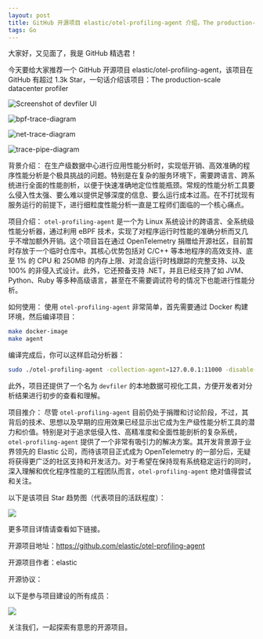 ```yaml
---
layout: post
title: GitHub 开源项目 elastic/otel-profiling-agent 介绍，The production-scale datacenter profiler
tags: Go
---
```


大家好，又见面了，我是 GitHub 精选君！

今天要给大家推荐一个 GitHub 开源项目 elastic/otel-profiling-agent，该项目在 GitHub 有超过 1.3k Star，一句话介绍该项目：The production-scale datacenter profiler




![Screenshot of devfiler UI](https://raw.githubusercontent.com/elastic/otel-profiling-agent/master/./docs/devfiler.png)

![bpf-trace-diagram](https://raw.githubusercontent.com/elastic/otel-profiling-agent/master/docs/bpf-trace.drawio.svg)

![net-trace-diagram](https://raw.githubusercontent.com/elastic/otel-profiling-agent/master/docs/network-trace.drawio.svg)

![trace-pipe-diagram](https://raw.githubusercontent.com/elastic/otel-profiling-agent/master/docs/trace-pipe.drawio.svg)



背景介绍：
在生产级数据中心进行应用性能分析时，实现低开销、高效准确的程序性能分析是个极具挑战的问题。特别是在复杂的服务环境下，需要跨语言、跨系统进行全面的性能剖析，以便于快速准确地定位性能瓶颈。常规的性能分析工具要么侵入性太强、要么难以提供足够深度的信息、要么运行成本过高。在不打扰现有服务运行的前提下，进行细粒度性能分析一直是工程师们面临的一个核心痛点。

项目介绍：
`otel-profiling-agent` 是一个为 Linux 系统设计的跨语言、全系统级性能分析器，通过利用 eBPF 技术，实现了对程序运行时性能的准确分析而又几乎不增加额外开销。这个项目旨在通过 OpenTelemetry 捐赠给开源社区，目前暂时存放于一个临时仓库中。其核心优势包括对 C/C++ 等本地程序的高效支持、底至 1% 的 CPU 和 250MB 的内存上限、对混合运行时栈跟踪的完整支持、以及 100% 的非侵入式设计。此外，它还预备支持 .NET，并且已经支持了如 JVM、Python、Ruby 等多种高级语言，甚至在不需要调试符号的情况下也能进行性能分析。

如何使用：
使用 `otel-profiling-agent` 非常简单，首先需要通过 Docker 构建环境，然后编译项目：
```sh
make docker-image
make agent
```
编译完成后，你可以这样启动分析器：
```sh
sudo ./otel-profiling-agent -collection-agent=127.0.0.1:11000 -disable-tls
```
此外，项目还提供了一个名为 `devfiler` 的本地数据可视化工具，方便开发者对分析结果进行初步的查看和理解。

项目推介：
尽管 `otel-profiling-agent` 目前仍处于捐赠和讨论阶段，不过，其背后的技术、思想以及早期的应用效果已经显示出它成为生产级性能分析工具的潜力和价值。特别是对于追求低侵入性、高精准度和全面性能剖析的复杂系统，`otel-profiling-agent` 提供了一个非常有吸引力的解决方案。其开发背景源于业界领先的 Elastic 公司，而待该项目正式成为 OpenTelemetry 的一部分后，无疑将获得更广泛的社区支持和开发活力。对于希望在保持现有系统稳定运行的同时，深入理解和优化程序性能的工程团队而言，`otel-profiling-agent` 绝对值得尝试和关注。


以下是该项目 Star 趋势图（代表项目的活跃程度）：

![](https://api.star-history.com/svg?repos=elastic/otel-profiling-agent&type=Timeline)

更多项目详情请查看如下链接。

开源项目地址：https://github.com/elastic/otel-profiling-agent 

开源项目作者：elastic

开源协议：

以下是参与项目建设的所有成员：

![](https://contrib.rocks/image?repo=elastic/otel-profiling-agent)

关注我们，一起探索有意思的开源项目。


